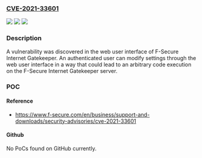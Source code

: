 ### [CVE-2021-33601](https://cve.mitre.org/cgi-bin/cvename.cgi?name=CVE-2021-33601)
![](https://img.shields.io/static/v1?label=Product&message=F-Secure%20Internet%20Gatekeeper&color=blue)
![](https://img.shields.io/static/v1?label=Version&message=5%20Series%3D%20All%20Version%20%20&color=brighgreen)
![](https://img.shields.io/static/v1?label=Vulnerability&message=Arbitrary%20Code%20Execution%20in%20Web%20Interface%20of%20F-Secure%20Internet%20Gatekeeper&color=brighgreen)

### Description

A vulnerability was discovered in the web user interface of F-Secure Internet Gatekeeper. An authenticated user can modify settings through the web user interface in a way that could lead to an arbitrary code execution on the F-Secure Internet Gatekeeper server.

### POC

#### Reference
- https://www.f-secure.com/en/business/support-and-downloads/security-advisories/cve-2021-33601

#### Github
No PoCs found on GitHub currently.

